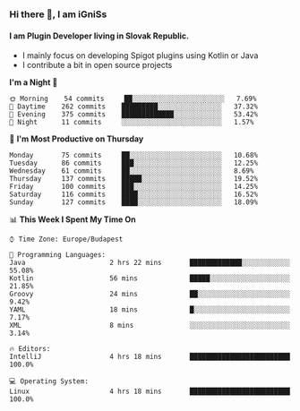 ### Hi there 👋, I am iGniSs

#### I am Plugin Developer living in Slovak Republic.
- I mainly focus on developing Spigot plugins using Kotlin or Java
- I contribute a bit in open source projects

<!--START_SECTION:waka-->
**I'm a Night 🦉** 

```text
🌞 Morning    54 commits     ██░░░░░░░░░░░░░░░░░░░░░░░   7.69% 
🌆 Daytime    262 commits    █████████░░░░░░░░░░░░░░░░   37.32% 
🌃 Evening    375 commits    █████████████░░░░░░░░░░░░   53.42% 
🌙 Night      11 commits     ░░░░░░░░░░░░░░░░░░░░░░░░░   1.57%

```
📅 **I'm Most Productive on Thursday** 

```text
Monday       75 commits     ██░░░░░░░░░░░░░░░░░░░░░░░   10.68% 
Tuesday      86 commits     ███░░░░░░░░░░░░░░░░░░░░░░   12.25% 
Wednesday    61 commits     ██░░░░░░░░░░░░░░░░░░░░░░░   8.69% 
Thursday     137 commits    █████░░░░░░░░░░░░░░░░░░░░   19.52% 
Friday       100 commits    ███░░░░░░░░░░░░░░░░░░░░░░   14.25% 
Saturday     116 commits    ████░░░░░░░░░░░░░░░░░░░░░   16.52% 
Sunday       127 commits    ████░░░░░░░░░░░░░░░░░░░░░   18.09%

```


📊 **This Week I Spent My Time On** 

```text
⌚︎ Time Zone: Europe/Budapest

💬 Programming Languages: 
Java                     2 hrs 22 mins       █████████████░░░░░░░░░░░░   55.08% 
Kotlin                   56 mins             █████░░░░░░░░░░░░░░░░░░░░   21.85% 
Groovy                   24 mins             ██░░░░░░░░░░░░░░░░░░░░░░░   9.42% 
YAML                     18 mins             █░░░░░░░░░░░░░░░░░░░░░░░░   7.17% 
XML                      8 mins              ░░░░░░░░░░░░░░░░░░░░░░░░░   3.14%

🔥 Editors: 
IntelliJ                 4 hrs 18 mins       █████████████████████████   100.0%

💻 Operating System: 
Linux                    4 hrs 18 mins       █████████████████████████   100.0%

```


<!--END_SECTION:waka-->